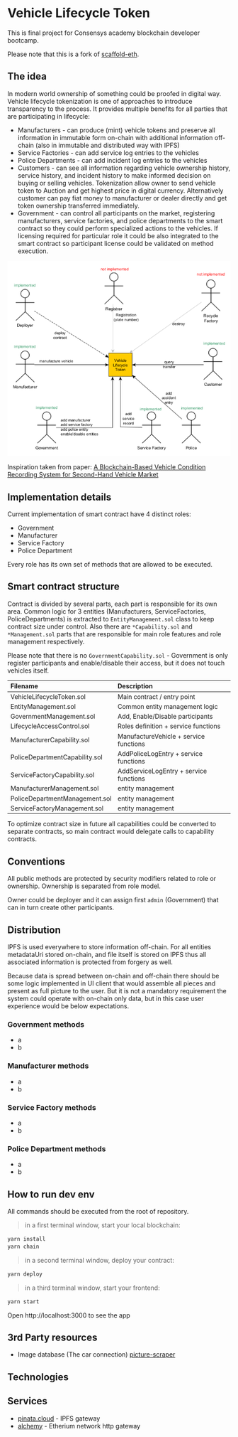 # Vehicle Lifecycle Token

This is final project for Consensys academy blockchain developer bootcamp.

Please note that this is a fork of [scaffold-eth](https://github.com/scaffold-eth/scaffold-eth).

## The idea

In modern world ownership of something could be proofed in digital way.
Vehicle lifecycle tokenization is one of approaches to introduce transparency to the process.
It provides multiple benefits for all parties that are participating in lifecycle:

- Manufacturers - can produce (mint) vehicle tokens and preserve all information in immutable form on-chain with additional information off-chain (also in immutable and distributed way with IPFS)
- Service Factories - can add service log entries to the vehicles
- Police Departments - can add incident log entries to the vehicles
- Customers - can see all information regarding vehicle ownership history, service history, and incident history to make informed decision on buying or selling vehicles. Tokenization allow owner to send vehicle token to Auction and get highest price in digital currency. Alternatively customer can pay fiat money to manufacturer or dealer directly and get token ownership transferred immediately.
- Government - can control all participants on the market, registering manufacturers, service factories, and police departments to the smart contract so they could perform specialized actions to the vehicles. If licensing required for particular role it could be also integrated to the smart contract so participant license could be validated on method execution.

![use cases](images/use-cases.png)

Inspiration taken from paper: [A Blockchain-Based Vehicle Condition Recording System for Second-Hand Vehicle Market](https://www.hindawi.com/journals/wcmc/2021/6623251/)

## Implementation details

Current implementation of smart contract have 4 distinct roles:

- Government
- Manufacturer
- Service Factory
- Police Department

Every role has its own set of methods that are allowed to be executed.

## Smart contract structure

Contract is divided by several parts, each part is responsible for its own area.
Common logic for 3 entities (Manufacturers, ServiceFactories, PoliceDepartments) is extracted to `EntityManagement.sol` class to keep contract size under control. Also there are `*Capability.sol` and `*Management.sol` parts that are responsible for main role features and role management respectively.

Please note that there is no `GovernmentCapability.sol` - Government is only register participants and enable/disable their access, but it does not touch vehicles itself.

|Filename                        | Description                            |
|:-------------------------------|:---------------------------------------|
| VehicleLifecycleToken.sol      | Main contract / entry point            |
| EntityManagement.sol           | Common entity management logic         |
| GovernmentManagement.sol       | Add, Enable/Disable participants       |
| LifecycleAccessControl.sol     | Roles definition + service functions   |
| ManufacturerCapability.sol     | ManufactureVehicle + service functions |
| PoliceDepartmentCapability.sol | AddPoliceLogEntry + service functions  |
| ServiceFactoryCapability.sol   | AddServiceLogEntry + service functions |
| ManufacturerManagement.sol     | entity management                      |
| PoliceDepartmentManagement.sol | entity management                      |
| ServiceFactoryManagement.sol   | entity management                      |

To optimize contract size in future all capabilities could be converted to separate contracts, so main contract would delegate calls to capability contracts.

## Conventions

All public methods are protected by security modifiers related to role or ownership.
Ownership is separated from role model.

Owner could be deployer and it can assign first `admin` (Government) that can in turn create other participants.

## Distribution

IPFS is used everywhere to store information off-chain. For all entities metadataUri stored on-chain, and file itself is stored on IPFS thus all associated information is protected from forgery as well.

Because data is spread between on-chain and off-chain there should be some logic implemented in UI client that would assemble all pieces and present as full picture to the user. But it is not a mandatory requirement the system could operate with on-chain only data, but in this case user experience would be below expectations.

### Government methods

- a
- b

### Manufacturer methods

- a
- b

### Service Factory methods

- a
- b

### Police Department methods

- a
- b

## How to run dev env

All commands should be executed from the root of repository.

> in a first terminal window, start your local blockchain:

```bash
yarn install
yarn chain
```

> in a second terminal window, deploy your contract:

```bash
yarn deploy
```

> in a third terminal window, start your frontend:

```bash
yarn start
```

Open http://localhost:3000 to see the app

## 3rd Party resources

- Image database (The car connection) [picture-scraper](https://github.com/nicolas-gervais/predicting-car-price-from-scraped-data/tree/master/picture-scraper)

## Technologies

## Services

- [pinata.cloud](http://pinata.cloud) - IPFS gateway
- [alchemy](alchemy.com) - Etherium network http gateway